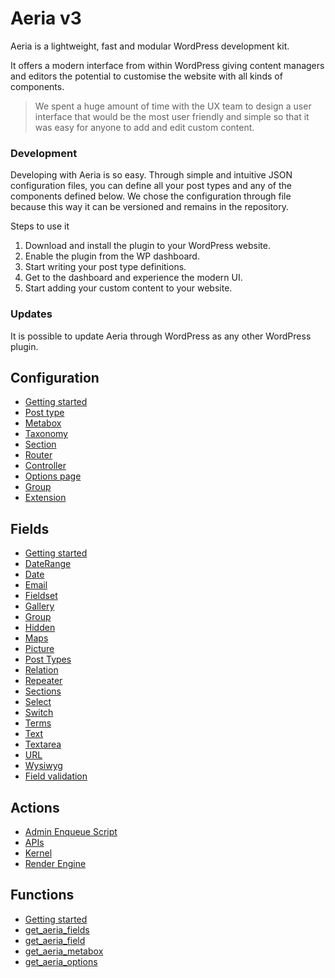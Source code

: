 # Aeria v3

Aeria is a lightweight, fast and modular WordPress development kit. 

It offers a modern interface from within WordPress giving content managers and editors the potential to customise the website with all kinds of components. 

> We spent a huge amount of time with the UX team to design a user interface that would be the most user friendly and simple so that it was easy for anyone to add and edit custom content. 

### Development

Developing with Aeria is so easy. Through simple and intuitive JSON configuration files, you can define all your post types and any of the components defined below. We chose the configuration through file because this way it can be versioned and remains in the repository.

Steps to use it

1. Download and install the plugin to your WordPress website.
2. Enable the plugin from the WP dashboard.
3. Start writing your post type definitions.
4. Get to the dashboard and experience the modern UI.
5. Start adding your custom content to your website.


### Updates

It is possible to update Aeria through WordPress as any other WordPress plugin.


## Configuration
* [Getting started](https://github.com/caffeinalab/aeria/wiki/configuration_getting-started)
* [Post type](https://github.com/caffeinalab/aeria/wiki/post-type)
* [Metabox](https://github.com/caffeinalab/aeria/wiki/metabox)
* [Taxonomy](https://github.com/caffeinalab/aeria/wiki/taxonomy)
* [Section](https://github.com/caffeinalab/aeria/wiki/section)
* [Router](https://github.com/caffeinalab/aeria/wiki/route)
* [Controller](https://github.com/caffeinalab/aeria/wiki/controller)
* [Options page](https://github.com/caffeinalab/aeria/wiki/options)
* [Group](https://github.com/caffeinalab/aeria/wiki/group)
* [Extension](https://github.com/caffeinalab/aeria/wiki/extension)

## Fields
* [Getting started](https://github.com/caffeinalab/aeria/wiki/fields_getting-started)
* [DateRange](https://github.com/caffeinalab/aeria/wiki/daterange)
* [Date](https://github.com/caffeinalab/aeria/wiki/date)
* [Email](https://github.com/caffeinalab/aeria/wiki/email)
* [Fieldset](https://github.com/caffeinalab/aeria/wiki/fieldset)
* [Gallery](https://github.com/caffeinalab/aeria/wiki/gallery)
* [Group](https://github.com/caffeinalab/aeria/wiki/group_field)
* [Hidden](https://github.com/caffeinalab/aeria/wiki/hidden)
* [Maps](https://github.com/caffeinalab/aeria/wiki/maps)
* [Picture](https://github.com/caffeinalab/aeria/wiki/picture)
* [Post Types](https://github.com/caffeinalab/aeria/wiki/post_types)
* [Relation](https://github.com/caffeinalab/aeria/wiki/relation)
* [Repeater](https://github.com/caffeinalab/aeria/wiki/repeater)
* [Sections](https://github.com/caffeinalab/aeria/wiki/sections)
* [Select](https://github.com/caffeinalab/aeria/wiki/select)
* [Switch](https://github.com/caffeinalab/aeria/wiki/switch)
* [Terms](https://github.com/caffeinalab/aeria/wiki/terms)
* [Text](https://github.com/caffeinalab/aeria/wiki/text)
* [Textarea](https://github.com/caffeinalab/aeria/wiki/textarea)
* [URL](https://github.com/caffeinalab/aeria/wiki/url)
* [Wysiwyg](https://github.com/caffeinalab/aeria/wiki/wysiwyg)
* [Field validation](https://github.com/caffeinalab/aeria/wiki/validators)

## Actions
* [Admin Enqueue Script](https://github.com/caffeinalab/aeria/wiki/admin-enqueue-script)
* [APIs](https://github.com/caffeinalab/aeria/wiki/APIs)
* [Kernel](https://github.com/caffeinalab/aeria/wiki/kernel)
* [Render Engine](https://github.com/caffeinalab/aeria/wiki/render-engine)

## Functions
* [Getting started](https://github.com/caffeinalab/aeria/wiki/functions_getting-started)
* [get_aeria_fields](https://github.com/caffeinalab/aeria/wiki/get_aeria_fields)
* [get_aeria_field](https://github.com/caffeinalab/aeria/wiki/get_aeria_field)
* [get_aeria_metabox](https://github.com/caffeinalab/aeria/wiki/get_aeria_metabox)
* [get_aeria_options](https://github.com/caffeinalab/aeria/wiki/get_aeria_options)

